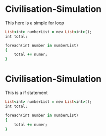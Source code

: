 # Civilisation-Simulation

This here is a simple for loop
```ruby
List<int> numberList = new List<int>();
int total;

foreach(int number in numberList)
{
    total += numer;
}
```


# Civilisation-Simulation

This is a if statement
```ruby
List<int> numberList = new List<int>();
int total;

foreach(int number in numberList)
{
    total += numer;
}
```
